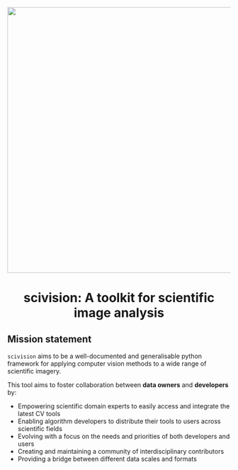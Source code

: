 <p align="center">
  <img src="https://imgur.com/kc7aE7z" width="600">
   <b>
    <center> <h1>scivision: A toolkit for scientific image analysis</h1> </center>
   </b>
</p>

## Mission statement 
`scivision` aims to be a well-documented and generalisable python framework for applying computer vision methods to a wide range of scientific imagery.

This tool aims to foster collaboration between **data owners** and **developers** by:
* Empowering scientific domain experts to easily access and integrate the latest CV tools
* Enabling algorithm developers to distribute their tools to users across scientific fields
* Evolving with a focus on the needs and priorities of both developers and users
* Creating and maintaining a community of interdisciplinary contributors
* Providing a bridge between different data scales and formats
